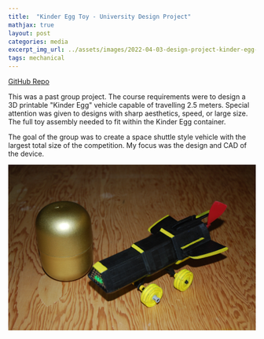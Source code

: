 ```yaml
---
title:  "Kinder Egg Toy - University Design Project"
mathjax: true
layout: post
categories: media
excerpt_img_url: ../assets/images/2022-04-03-design-project-kinder-egg-toy/DSC_4422.jpg
tags: mechanical
---
```


[GitHub Repo](https://github.com/orion-miller/University-of-Guelph-Projects/tree/main/Design_Project-Kinder_Egg_Toy)

This was a past group project. The course requirements were to design a 3D printable "Kinder Egg" vehicle capable of travelling 2.5 meters. Special attention was given to designs with sharp aesthetics, speed, or large size. The full toy assembly needed to fit within the Kinder Egg container. 

The goal of the group was to create a space shuttle style vehicle with the largest total size of the competition. My focus was the design and CAD of the device.
  
![Test](/assets/images/2022-04-03-design-project-kinder-egg-toy/DSC_4422.jpg)
